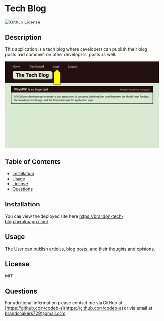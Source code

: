 # Tech Blog

![Github License](https://img.shields.io/badge/License-MIT-yellow.svg)

## Description

This application is a tech blog where developers can publish their blog posts and comment on other developers’ posts as well.

![](images/demo.gif)

## Table of Contents

- [Installation](#Installation)
- [Usage](#Usage)
- [License](#License)
- [Questions](#Questions)

## Installation

You can view the deployed site here https://brandon-tech-blog.herokuapp.com/

## Usage

The User can publish articles, blog posts, and their thoughts and opinions.

## License

MIT

## Questions

For additional information please contact me via GitHub at [https://github.com/codeb-a](https://github.com/codeb-a) or via email at [brandonakers729@gmail.com](mailto:brandonakers729@gmail.com?subject=[GitHub]%README%Generator).
